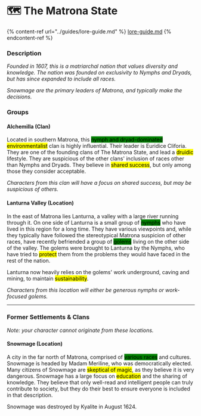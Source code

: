 # 🗺 The Matrona State

{% content-ref url="../guides/lore-guide.md" %}
[lore-guide.md](../guides/lore-guide.md)
{% endcontent-ref %}

### Description

_Founded in 1607, this is a matriarchal nation that values diversity and knowledge. The nation was founded on exclusivity to Nymphs and Dryads, but has since expanded to include all races._&#x20;

_Snowmage are the primary leaders of Matrona, and typically make the decisions._

### Groups

#### Alchemilla (Clan)

Located in southern Matrona, this <mark style="background-color:green;">nymph and dryad-dominated</mark> <mark style="background-color:yellow;">environmentalist</mark> clan is highly influential. Their leader is Euridice Cliforia. They are one of the founding clans of The Matrona State, and lead a <mark style="background-color:yellow;">druidic</mark> lifestyle. They are suspicious of the other clans' inclusion of races other than Nymphs and Dryads. They believe in <mark style="background-color:yellow;">shared success</mark>, but only among those they consider acceptable.

_Characters from this clan will have a focus on shared success, but may be suspicious of others._

#### Lanturna Valley (Location)

In the east of Matrona lies Lanturna, a valley with a large river running through it. On one side of Lanturna is a small group of <mark style="background-color:green;">nymphs</mark> who have lived in this region for a long time. They have various viewpoints and, while they typically have followed the stereotypical Matrona suspicion of other races, have recently befriended a group of <mark style="background-color:green;">golems</mark> living on the other side of the valley. The golems were brought to Lanturna by the Nymphs, who have tried to <mark style="background-color:yellow;">protect</mark> them from the problems they would have faced in the rest of the nation.

Lanturna now heavily relies on the golems' work underground, caving and mining, to maintain <mark style="background-color:yellow;">sustainability</mark>.

_Characters from this location will either be generous nymphs or work-focused golems._

***

### Former Settlements & Clans

_Note: your character cannot originate from these locations._

#### Snowmage (Location)

A city in the far north of Matrona, comprised of <mark style="background-color:green;">various races</mark> and cultures. Snowmage is headed by Madam Meriline, who was democratically elected. Many citizens of Snowmage are <mark style="background-color:yellow;">skeptical of magic</mark>, as they believe it is very dangerous. Snowmage has a large focus on <mark style="background-color:yellow;">education</mark> and the sharing of knowledge. They believe that only well-read and intelligent people can truly contribute to society, but they do their best to ensure everyone is included in that description.

Snowmage was destroyed by Kyalite in August 1624.
